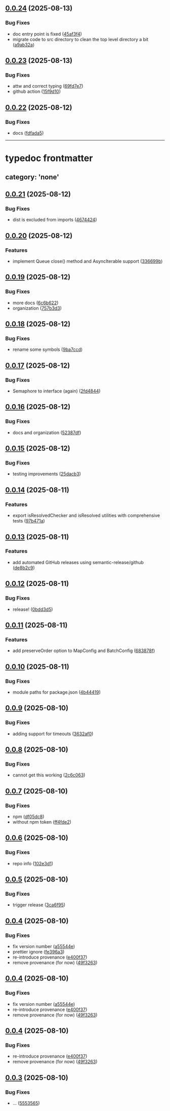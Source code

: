 ## [0.0.24](https://github.com/jeeyoungk/crnt/compare/v0.0.23...v0.0.24) (2025-08-13)


### Bug Fixes

* doc entry point is fixed ([45af3f4](https://github.com/jeeyoungk/crnt/commit/45af3f48253e7a3795d1c7075f289fbb53caa178))
* migrate code to src directory to clean the top level directory a bit ([a9ab32a](https://github.com/jeeyoungk/crnt/commit/a9ab32a015627163c72dca6276ad27c5a576ae5a))

## [0.0.23](https://github.com/jeeyoungk/crnt/compare/v0.0.22...v0.0.23) (2025-08-13)


### Bug Fixes

* attw and correct typing ([69fd7e7](https://github.com/jeeyoungk/crnt/commit/69fd7e7786817d94e511579153942c5dc97ec64f))
* github action ([15f9d10](https://github.com/jeeyoungk/crnt/commit/15f9d101ef9b035b698aa3a0815506276590b52b))

## [0.0.22](https://github.com/jeeyoungk/crnt/compare/v0.0.21...v0.0.22) (2025-08-12)


### Bug Fixes

* docs ([fdfada5](https://github.com/jeeyoungk/crnt/commit/fdfada5b68311b08f78bf4a963a805c8f7c47cc5))

---
# typedoc frontmatter
category: 'none'
---
## [0.0.21](https://github.com/jeeyoungk/crnt/compare/v0.0.20...v0.0.21) (2025-08-12)


### Bug Fixes

* dist is excluded from imports ([4674424](https://github.com/jeeyoungk/crnt/commit/4674424f37dddb1ef512a073434241f1e3ed8342))

## [0.0.20](https://github.com/jeeyoungk/crnt/compare/v0.0.19...v0.0.20) (2025-08-12)


### Features

* implement Queue close() method and AsyncIterable support ([336699b](https://github.com/jeeyoungk/crnt/commit/336699b885b4b5342f75bc5e832693c422694676))

## [0.0.19](https://github.com/jeeyoungk/crnt/compare/v0.0.18...v0.0.19) (2025-08-12)


### Bug Fixes

* more docs ([6c6b622](https://github.com/jeeyoungk/crnt/commit/6c6b622fdbbb7523fac5d3adbfeada17cf6aff7c))
* organization ([757b3d3](https://github.com/jeeyoungk/crnt/commit/757b3d3ca329c07777f4c14c98010198219eaae3))

## [0.0.18](https://github.com/jeeyoungk/crnt/compare/v0.0.17...v0.0.18) (2025-08-12)


### Bug Fixes

* rename some symbols ([9ba7ccd](https://github.com/jeeyoungk/crnt/commit/9ba7ccd4861558fb0fbb38f8b92c3f64447a32eb))

## [0.0.17](https://github.com/jeeyoungk/crnt/compare/v0.0.16...v0.0.17) (2025-08-12)


### Bug Fixes

* Semaphore to interface (again) ([2fd4844](https://github.com/jeeyoungk/crnt/commit/2fd484498db67201843f7e9b89fa9731a491b0ca))

## [0.0.16](https://github.com/jeeyoungk/crnt/compare/v0.0.15...v0.0.16) (2025-08-12)


### Bug Fixes

* docs and organization ([52387df](https://github.com/jeeyoungk/crnt/commit/52387df060fd08e8a9fcdab231fbeb1257dd6bd8))

## [0.0.15](https://github.com/jeeyoungk/crnt/compare/v0.0.14...v0.0.15) (2025-08-12)


### Bug Fixes

* testing improvements ([25dacb3](https://github.com/jeeyoungk/crnt/commit/25dacb336729b3aad3fdc765274e9120688ed0fa))

## [0.0.14](https://github.com/jeeyoungk/crnt/compare/v0.0.13...v0.0.14) (2025-08-11)


### Features

* export isResolvedChecker and isResolved utilities with comprehensive tests ([97b471a](https://github.com/jeeyoungk/crnt/commit/97b471ac56e1d04ee3eedaf16559922eb9491b2d))

## [0.0.13](https://github.com/jeeyoungk/crnt/compare/v0.0.12...v0.0.13) (2025-08-11)


### Features

* add automated GitHub releases using semantic-release/github ([de8b2c9](https://github.com/jeeyoungk/crnt/commit/de8b2c9c53440d21d998a53883032dea193ef6ab))

## [0.0.12](https://github.com/jeeyoungk/crnt/compare/v0.0.11...v0.0.12) (2025-08-11)


### Bug Fixes

* release! ([0bdd3d5](https://github.com/jeeyoungk/crnt/commit/0bdd3d58334f874f7f40d5f61ac9627bfe05c299))

## [0.0.11](https://github.com/jeeyoungk/crnt/compare/v0.0.10...v0.0.11) (2025-08-11)


### Features

* add preserveOrder option to MapConfig and BatchConfig ([683878f](https://github.com/jeeyoungk/crnt/commit/683878f4e70be025be26db613c4e80d846d40fda))

## [0.0.10](https://github.com/jeeyoungk/crnt/compare/v0.0.9...v0.0.10) (2025-08-11)


### Bug Fixes

* module paths for package.json ([4b44419](https://github.com/jeeyoungk/crnt/commit/4b444191af7929f19f66f20ef70b5b49e459a293))

## [0.0.9](https://github.com/jeeyoungk/crnt/compare/v0.0.8...v0.0.9) (2025-08-10)


### Bug Fixes

* adding support for timeouts ([3632af0](https://github.com/jeeyoungk/crnt/commit/3632af0088322b5ef5615be4097efc56fa0a76d9))

## [0.0.8](https://github.com/jeeyoungk/crnt/compare/v0.0.7...v0.0.8) (2025-08-10)


### Bug Fixes

* cannot get this working ([2c6c063](https://github.com/jeeyoungk/crnt/commit/2c6c063b0b8d0d9e2e8c219ea47af275a23dac66))

## [0.0.7](https://github.com/jeeyoungk/crnt/compare/v0.0.6...v0.0.7) (2025-08-10)


### Bug Fixes

* npm ([df05dc8](https://github.com/jeeyoungk/crnt/commit/df05dc8d3b808d5f19517bd438d60b6770859b69))
* without npm token ([ff4fde2](https://github.com/jeeyoungk/crnt/commit/ff4fde2501c2dc0010919bec0ba1722874d84874))

## [0.0.6](https://github.com/jeeyoungk/crnt/compare/v0.0.5...v0.0.6) (2025-08-10)


### Bug Fixes

* repo info ([102e3d1](https://github.com/jeeyoungk/crnt/commit/102e3d1661b781a8ca4baeafe4e37867d5f37a84))

## [0.0.5](https://github.com/jeeyoungk/crnt/compare/v0.0.4...v0.0.5) (2025-08-10)


### Bug Fixes

* trigger release ([3ca6f95](https://github.com/jeeyoungk/crnt/commit/3ca6f953131d3a3836d9a4b758b8467bd6c96e12))

## [0.0.4](https://github.com/jeeyoungk/crnt/compare/v0.0.3...v0.0.4) (2025-08-10)


### Bug Fixes

* fix version number ([a55544e](https://github.com/jeeyoungk/crnt/commit/a55544e917768cdb8c32f58200ab96b82ba97e85))
* prettier ignore ([fe396a3](https://github.com/jeeyoungk/crnt/commit/fe396a38ded36475eb7435490cc1213b0d35dc33))
* re-introduce provenance ([e400f37](https://github.com/jeeyoungk/crnt/commit/e400f3715d8d9447c7a72036a8556db6fa321ed1))
* remove provenance (for now) ([49f3263](https://github.com/jeeyoungk/crnt/commit/49f32630adaf9be364c75d7459621010680e200d))

## [0.0.4](https://github.com/jeeyoungk/crnt/compare/v0.0.3...v0.0.4) (2025-08-10)


### Bug Fixes

* fix version number ([a55544e](https://github.com/jeeyoungk/crnt/commit/a55544e917768cdb8c32f58200ab96b82ba97e85))
* re-introduce provenance ([e400f37](https://github.com/jeeyoungk/crnt/commit/e400f3715d8d9447c7a72036a8556db6fa321ed1))
* remove provenance (for now) ([49f3263](https://github.com/jeeyoungk/crnt/commit/49f32630adaf9be364c75d7459621010680e200d))

## [0.0.4](https://github.com/jeeyoungk/crnt/compare/v0.0.3...v0.0.4) (2025-08-10)


### Bug Fixes

* re-introduce provenance ([e400f37](https://github.com/jeeyoungk/crnt/commit/e400f3715d8d9447c7a72036a8556db6fa321ed1))
* remove provenance (for now) ([49f3263](https://github.com/jeeyoungk/crnt/commit/49f32630adaf9be364c75d7459621010680e200d))

## [0.0.3](https://github.com/jeeyoungk/crnt/compare/v0.0.2...v0.0.3) (2025-08-10)


### Bug Fixes

* ... ([5553565](https://github.com/jeeyoungk/crnt/commit/55535655624454228122ac5eddba5bb329c2fcf3))
